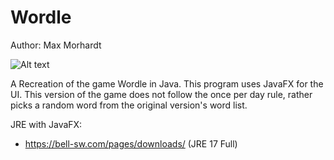 # Wordle
Author: Max Morhardt

![Alt text](relative/path/to/img.jpg?raw=true "Title")

A Recreation of the game Wordle in Java. This program uses JavaFX for the UI. This version of the game does not follow the once per day rule, rather picks a random word from the original version's word list.

JRE with JavaFX:
- https://bell-sw.com/pages/downloads/ (JRE 17 Full)
